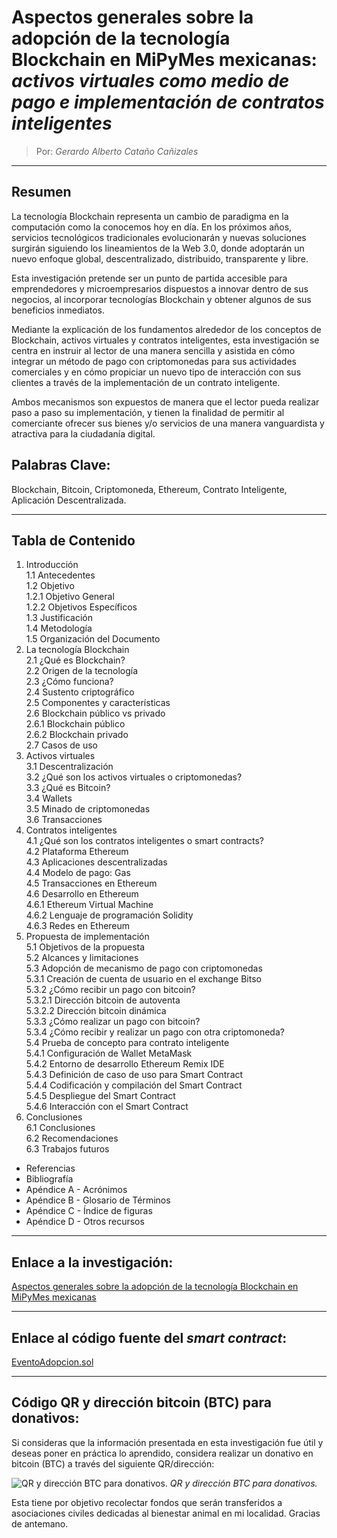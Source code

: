 
# Aspectos generales sobre la adopción de la tecnología Blockchain en MiPyMes mexicanas: _activos virtuales como medio de pago e implementación de contratos inteligentes_

> Por: _Gerardo Alberto Cataño Cañizales_

---
## Resumen
La tecnología Blockchain representa un cambio de paradigma en la computación como la conocemos hoy en día. En los próximos años, servicios tecnológicos tradicionales evolucionarán y nuevas soluciones surgirán siguiendo los lineamientos de la Web 3.0, donde adoptarán un nuevo enfoque global, descentralizado, distribuido, transparente y libre.

Esta investigación pretende ser un punto de partida accesible para emprendedores y microempresarios dispuestos a innovar dentro de sus negocios, al incorporar tecnologías Blockchain y obtener algunos de sus beneficios inmediatos.

Mediante la explicación de los fundamentos alrededor de los conceptos de Blockchain, activos virtuales y contratos inteligentes, esta investigación se centra en instruir al lector de una manera sencilla y asistida en cómo integrar un método de pago con criptomonedas para sus actividades comerciales y en cómo propiciar un nuevo tipo de interacción con sus clientes a través de la implementación de un contrato inteligente.

Ambos mecanismos son expuestos de manera que el lector pueda realizar paso a paso su implementación, y tienen la finalidad de permitir al comerciante ofrecer sus bienes y/o servicios de una manera vanguardista y atractiva para la ciudadanía digital.

## Palabras Clave:
Blockchain, Bitcoin, Criptomoneda, Ethereum, Contrato Inteligente, Aplicación Descentralizada.

---
## Tabla de Contenido
1. Introducción\
1.1 Antecedentes\
1.2 Objetivo\
1.2.1 Objetivo General\
1.2.2 Objetivos Específicos\
1.3 Justificación\
1.4 Metodología\
1.5 Organización del Documento
2. La tecnología Blockchain\
2.1 ¿Qué es Blockchain?\
2.2 Origen de la tecnología\
2.3 ¿Cómo funciona?\
2.4 Sustento criptográfico\
2.5 Componentes y características\
2.6 Blockchain público vs privado\
2.6.1 Blockchain público\
2.6.2 Blockchain privado\
2.7 Casos de uso
3. Activos virtuales\
3.1 Descentralización\
3.2 ¿Qué son los activos virtuales o criptomonedas?\
3.3 ¿Qué es Bitcoin?\
3.4 Wallets\
3.5 Minado de criptomonedas\
3.6 Transacciones
4. Contratos inteligentes\
4.1 ¿Qué son los contratos inteligentes o smart contracts?\
4.2 Plataforma Ethereum\
4.3 Aplicaciones descentralizadas\
4.4 Modelo de pago: Gas\
4.5 Transacciones en Ethereum\
4.6 Desarrollo en Ethereum\
4.6.1 Ethereum Virtual Machine\
4.6.2 Lenguaje de programación Solidity\
4.6.3 Redes en Ethereum
5. Propuesta de implementación\
5.1 Objetivos de la propuesta\
5.2 Alcances y limitaciones\
5.3 Adopción de mecanismo de pago con criptomonedas\
5.3.1 Creación de cuenta de usuario en el exchange Bitso\
5.3.2 ¿Cómo recibir un pago con bitcoin?\
5.3.2.1 Dirección bitcoin de autoventa\
5.3.2.2 Dirección bitcoin dinámica\
5.3.3 ¿Cómo realizar un pago con bitcoin?\
5.3.4 ¿Cómo recibir y realizar un pago con otra criptomoneda?\
5.4 Prueba de concepto para contrato inteligente\
5.4.1 Configuración de Wallet MetaMask\
5.4.2 Entorno de desarrollo Ethereum Remix IDE\
5.4.3 Definición de caso de uso para Smart Contract\
5.4.4 Codificación y compilación del Smart Contract\
5.4.5 Despliegue del Smart Contract\
5.4.6 Interacción con el Smart Contract
6. Conclusiones\
6.1 Conclusiones\
6.2 Recomendaciones\
6.3 Trabajos futuros
- Referencias
- Bibliografía
- Apéndice A - Acrónimos
- Apéndice B - Glosario de Términos
- Apéndice C - Índice de figuras
- Apéndice D - Otros recursos
___
## Enlace a la investigación:
[Aspectos generales sobre la adopción de la tecnología Blockchain en MiPyMes mexicanas](https://github.com/GerardoCatano/InvestigacionBlockchain/blob/main/AdopcionBlockchainMipymesMexicanas_Feb2022.pdf)
___
## Enlace al código fuente del _smart contract_:
[EventoAdopcion.sol](https://github.com/GerardoCatano/InvestigacionBlockchain/blob/main/EventoAdopcion.sol)
___
## Código QR y dirección bitcoin (BTC) para donativos:
Si consideras que la información presentada en esta investigación fue útil y deseas poner en práctica lo aprendido, considera realizar un donativo en bitcoin (BTC) a través del siguiente QR/dirección:

![QR y dirección BTC para donativos.](https://raw.githubusercontent.com/GerardoCatano/InvestigacionBlockchain/main/qr.png "QR y dirección BTC para donativos")
*QR y dirección BTC para donativos.*

Esta tiene por objetivo recolectar fondos que serán transferidos a asociaciones civiles dedicadas al bienestar animal en mi localidad. Gracias de antemano.
